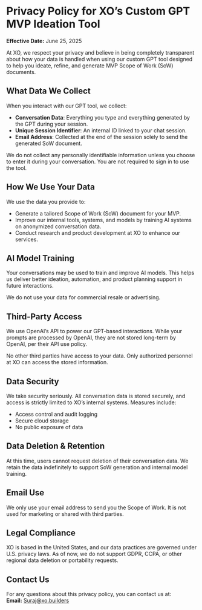 # Privacy Policy for XO’s Custom GPT MVP Ideation Tool

**Effective Date:** June 25, 2025

At XO, we respect your privacy and believe in being completely transparent about how your data is handled when using our custom GPT tool designed to help you ideate, refine, and generate MVP Scope of Work (SoW) documents.

## What Data We Collect
When you interact with our GPT tool, we collect:
- **Conversation Data**: Everything you type and everything generated by the GPT during your session.
- **Unique Session Identifier**: An internal ID linked to your chat session.
- **Email Address**: Collected at the end of the session solely to send the generated SoW document.

We do not collect any personally identifiable information unless you choose to enter it during your conversation. You are not required to sign in to use the tool.

## How We Use Your Data
We use the data you provide to:
- Generate a tailored Scope of Work (SoW) document for your MVP.
- Improve our internal tools, systems, and models by training AI systems on anonymized conversation data.
- Conduct research and product development at XO to enhance our services.

## AI Model Training
Your conversations may be used to train and improve AI models. This helps us deliver better ideation, automation, and product planning support in future interactions.

We do not use your data for commercial resale or advertising.

## Third-Party Access
We use OpenAI’s API to power our GPT-based interactions. While your prompts are processed by OpenAI, they are not stored long-term by OpenAI, per their API use policy.

No other third parties have access to your data. Only authorized personnel at XO can access the stored information.

## Data Security
We take security seriously. All conversation data is stored securely, and access is strictly limited to XO’s internal systems. Measures include:
- Access control and audit logging
- Secure cloud storage
- No public exposure of data

## Data Deletion & Retention
At this time, users cannot request deletion of their conversation data. We retain the data indefinitely to support SoW generation and internal model training.

## Email Use
We only use your email address to send you the Scope of Work. It is not used for marketing or shared with third parties.

## Legal Compliance
XO is based in the United States, and our data practices are governed under U.S. privacy laws. As of now, we do not support GDPR, CCPA, or other regional data deletion or portability requests.

## Contact Us
For any questions about this privacy policy, you can contact us at:  
**Email:** Suraj@xo.builders
